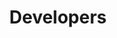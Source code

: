 ---
title: Developers
parent: Developers
nav_order: 4000
permalink: /docs/developers.html
layout: tiles
has_children: true
hide_content: true
tiles:
  - title: Concepts
    description: 　
    icon: pastafarianism
    link: /docs/developers/concepts.html

  - title: API
    description: 　
    icon: bezier-curve
    link: /docs/developers/api/blockchain-core.html

  - title: UI
    description: 　
    icon: window-maximize
    link: /docs/developers/ui.html

  - title: HOWTOS
    description: 　
    icon: child
    link: /docs/developers/hello-world.html

  - title: Tooling
    description: 　
    icon: tools
    link: /docs/developers/tooling/setting-up.html

  - title: Releases
    description: 　
    icon: bullhorn
    link: /docs/developers/releases/releases.html
---